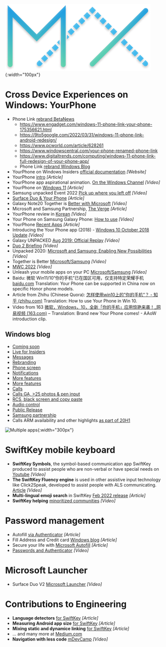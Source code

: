 ![image](/images/maxcolor.png){:width="100px"}

# Cross Device Experiences on Windows: YourPhone
- Phone Link [rebrand BetaNews](https://betanews.com/2022/03/31/your-phone-becomes-phone-link/)
  - https://www.engadget.com/windows-11-phone-link-your-phone-175356621.html
  - https://9to5google.com/2022/03/31/windows-11-phone-link-android-redesign/
  - https://www.pcworld.com/article/628261
  - https://www.windowscentral.com/your-phone-renamed-phone-link
  - https://www.digitaltrends.com/computing/windows-11-phone-link-full-redesign-of-your-phone-app/
  - Phone Link [rebrand Windows Blog](https://blogs.windows.com/windowsexperience/2022/03/31/evolving-the-connection-between-your-phone-and-your-windows-pc/)
- YourPhone on Windows Insiders [official documentation](https://docs.microsoft.com/en-us/windows-insider/apps/your-phone) *[Website]*
- YourPhone [intro](https://www.makeuseof.com/microsoft-your-phone-app-guide/) *[Article]*
- YourPhone app aspirational animation. [On the Windows Channel](https://www.youtube.com/watch?v=tZrpoSUQCJ0) *[Video]*
- YourPhone on [Windows 11](https://www.pcmag.com/how-to/how-to-connect-your-android-phone-to-your-windows-11-pc)  *[Article]*
- Samsung unpacked Event 2022 [Pick up where you left off](https://www.youtube.com/watch?v=KpTBm_fg-Wk&t=3322s) *[Video]*
- [Surface Duo & Your Phone](https://www.onmsft.com/news/surface-duo-february-update-your-phone-android) *[Article]*
- Galaxy Note20 Together is [Better with Microsoft](https://www.youtube.com/watch?v=aG0ptWxeOaU) *[Video]*
- Microsoft and Samsung Partnership, [The Verge](https://www.theverge.com/2019/8/7/20756647/microsoft-samsung-android-apps-partnership-galaxy-note-10-unpacked-event) *[Article]*
- YourPhone review in [Korean](https://youtu.be/lkhPn1WELPY?t=444) *[Video]*
- Your Phone on Samsung Galaxy Phone: [How to use](https://www.youtube.com/watch?v=C_4FaNfzaUI) *[Video]*
- YourPhone [Recent Apps](https://www.gizmochina.com/2022/02/10/microsoft-your-phone-will-show-recent-apps-used-on-samsung-phone/) *[Article]*
- Introducing the Your Phone app (2018) - [Windows 10 October 2018 Update](https://www.youtube.com/watch?v=XO303V2bQsg&list=PLE-3JyUV3RoPO2coDrqT_TOa14fKo1Ql2&index=2) *[Video]*
- Galaxy UNPACKED [Aug 2019: Official Replay](https://www.youtube.com/watch?v=S65Y4INdyZk&t=2841s) *[Video]*
- [Duo 2 Briefing](https://youtu.be/R1CNwBzYqRs?t=1515) *[Video]*
- Unpacked 2020: [Microsoft and Samsung: Enabling New Possibilities](https://www.youtube.com/watch?v=5fRQgY3d6Aw&list=PLE-3JyUV3RoPO2coDrqT_TOa14fKo1Ql2&index=6) *[Video]*
- Together is Better [Microsoft/Samsung](https://youtu.be/aG0ptWxeOaU) *[Video]*
- [MWC 2022](https://youtu.be/8XEMwpsFCyU?t=908) *[Video]*
- Unleash your mobile apps on your PC [Microsoft/Samsung](https://youtu.be/8XEMwpsFCyU?t=1402) *[Video]*
- Baidu: 微软 Win11/10“你的手机”已在国区可用，仅支持特定荣耀手机 [baidu.com](https://baijiahao.baidu.com/s?id=1723274300332311058&wfr=spider&for=pc) Translation: Your Phone can be supported in China now on specific Honor phone models.
- Article from Zhihu (Chinese Quora): [怎样使用win10上的”你的手机“？ - 知乎 (zhihu.com)](https://www.zhihu.com/question/388840508) Translation: How to use Your Phone in Win 10. 
- Video from 163 [微软，Windows，10，全新「你的手机」应用惊艳来袭！_网易视频 (163.com)](https://3g.163.com/v/video/VX0T2MV9I.html)  – Translation: Brand new Your Phone comes! - AAoW introduction clip. 


## Windows blog
- [Coming soon](https://blogs.windows.com/windowsexperience/2018/07/31/announcing-windows-10-insider-preview-build-17728/#MHJ0wwCrhTEbQCcE.97)
- [Live for Insiders](https://blogs.windows.com/windowsexperience/2018/08/03/announcing-windows-10-insider-preview-build-17730/#OBAtMxXZHjuWczYF.97)
- [Messages](https://blogs.windows.com/windowsexperience/2018/09/07/announcing-windows-10-insider-preview-build-17755/#kpx4eSeSfYo6vVl3.97)
- [Rebranding](https://blogs.windows.com/windowsexperience/2018/09/12/announcing-windows-10-insider-preview-build-18237/#25BTIPRfReEWdRvo.97)
- [Phone screen](https://blogs.windows.com/windowsexperience/2019/03/12/announcing-windows-10-insider-preview-build-18356/#4dpEIs4XQAVz023G.97)
- [Notifications](https://blogs.windows.com/windowsexperience/2019/04/26/announcing-windows-10-insider-preview-build-18885/#Uki7ctW24PgY6FL6.97)
- [More features](https://blogs.windows.com/windowsexperience/2019/07/03/announcing-windows-10-insider-preview-build-18932/#pLZBogZj9aW5K5Z1.97)
- [More features](https://blogs.windows.com/windowsexperience/2019/10/03/announcing-windows-10-insider-preview-build-18995/#1YmpkdfMHFFKTqll.97)
- [Calls](https://blogs.windows.com/windowsexperience/2019/10/08/announcing-windows-10-insider-preview-build-18999/#M7hOFwz1Bqyu1p28.97)
- [Calls GA, >25 photos & pen input](https://aka.ms/WIP19536)
- [RCS, black screen and copy paste](https://blogs.windows.com/windowsexperience/2020/03/12/announcing-windows-10-insider-preview-build-19582/)
- [Audio control](https://blogs.windows.com/windowsexperience/2020/04/29/announcing-windows-10-insider-preview-build-19619/)
- [Public Release](https://blogs.windows.com/windowsexperience/2018/10/02/find-out-whats-new-in-windows-and-office-in-october/#ajoxFKY8RLoWxFof.97)
- [Samsung partnership](https://blogs.windows.com/windowsexperience/2019/08/07/microsoft-and-samsung-partner-to-empower-you-to-achieve-more/#mKWBG9VQO4U6xbf6.97)
- Calls ARM availability and other highlights [as part of 20H1](https://blogs.windows.com/windowsexperience/2020/05/27/whats-new-in-the-windows-10-may-2020-update/)

![Multiple apps](https://docs.microsoft.com/en-us/windows-insider/apps/images/20185.gif){:width="300px"}

# SwiftKey mobile keyboard
- **SwiftKey Symbols**, the symbol-based communication app SwiftKey produced to assist people who are non-verbal or have special needs on [Youtube](https://www.youtube.com/watch?v=tV7A5sjP0GY) *[Video]*
- **The SwiftKey Fluency engine** is used in other assistive input technology like Click2Speak, developed to assist people with ALS communicating. [Article](https://www.click2speak.net/our-story/) *[Video]*
- **Multi-lingual emoji search** in SwiftKey [Feb 2022 release](https://windowsreport.com/wiftkey-multilingual-emoji-search/) *[Article]*
- **SwiftKey helping** [minoritized communities](https://www.youtube.com/watch?v=tdcBFnXoK80) *[Video]*

# Password management
- Autofill [via Authenticator](https://www.theverge.com/2020/12/16/22178026/microsoft-authenticator-autofill-feature-password-manager) *[Article]*
- Fill Address and Credit card [Windows blog](https://blogs.windows.com/windowsexperience/2021/10/18/save-time-by-automatically-filling-your-addresses-and-credit-cards-with-microsoft-autofill/) *[Article]*
- Secure your life with [Microsoft Autofill](https://blogs.windows.com/windowsexperience/2021/02/05/simplify-and-secure-your-life-with-microsofts-autofill-solution-for-passwords/) *[Article]*
- [Passwords and Authenticator](https://www.youtube.com/watch?v=KfUsAF-hq4Q&t=155s) *[Video]*

# Microsoft Launcher
- Surface Duo V2 [Microsoft Launcher](https://www.youtube.com/watch?v=QYF6LaLcq90&t=4s) *[Video]*

# Contributions to Engineering
- **Language detectors** [for SwiftKey](https://medium.com/microsoft-mobile-engineering/a-non-inclusive-language-detector-lint-rule-for-swiftkey-c94ac63669d6) *[Article]*
- **Measuring Android app size** [for SwiftKey](https://medium.com/microsoft-mobile-engineering/measuring-android-app-size-in-ci-c6f886b88a3) *[Article]*
- **Mixing static and dynamice linking** [for SwiftKey](https://medium.com/microsoft-mobile-engineering/mixing-static-and-dynamic-linking-in-cocoapods-83b6d4252c59) *[Article]*
- ... and many more at [Medium.com](https://medium.com/microsoft-mobile-engineering) 
- **Navigation with less code** [mDevCamp](https://www.youtube.com/watch?v=rwUq0OGF-G4) *[Video]*
